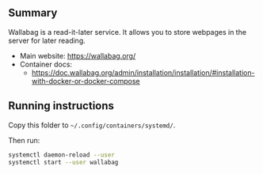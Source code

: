 ## Summary

Wallabag is a read-it-later service. It allows you to store webpages in the server for later reading.

* Main website: https://wallabag.org/
* Container docs:
  * https://doc.wallabag.org/admin/installation/installation/#installation-with-docker-or-docker-compose

## Running instructions

Copy this folder to `~/.config/containers/systemd/`.

Then run:

```bash
systemctl daemon-reload --user
systemctl start --user wallabag
```
